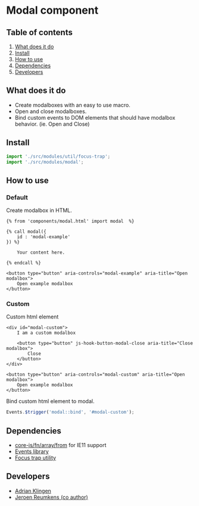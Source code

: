 
# Modal component

## Table of contents
1. [What does it do](#markdown-header-what-does-it-do)
2. [Install](#markdown-header-install)
3. [How to use](#markdown-header-how-to-use)
4. [Dependencies](#markdown-header-dependencies)
5. [Developers](#markdown-header-developers)


## What does it do
* Create modalboxes with an easy to use macro.
* Open and close modalboxes.
* Bind custom events to DOM elements that should have modalbox behavior. (ie. Open and Close)

## Install
```javascript
import './src/modules/util/focus-trap';
import './src/modules/modal';
```

## How to use

### Default

Create modalbox in HTML.
```htmlmixed
{% from 'components/modal.html' import modal  %}

{% call modal({
    id : 'modal-example'
}) %}

    Your content here.

{% endcall %}

<button type="button" aria-controls="modal-example" aria-title="Open modalbox">
    Open example modalbox
</button>

```

### Custom

Custom html element
```htmlmixed
<div id="modal-custom">
    I am a custom modalbox

    <button type="button" js-hook-button-modal-close aria-title="Close modalbox">
        Close
    </button>
</div>

<button type="button" aria-controls="modal-custom" aria-title="Open modalbox">
    Open example modalbox
</button>

```

Bind custom html element to modal.
```javascript
Events.$trigger('modal::bind', '#modal-custom');
```

## Dependencies
* [core-js/fn/array/from](https://www.npmjs.com/package/core-js) for IE11 support
* [Events library](/utilities/events/)
* [Focus trap utility](/utilities/focus-trap/)

## Developers
* [Adrian Klingen](mailto:adrian@tamtam.nl)
* [Jeroen Reumkens (co author)](mailto:jeroen.reumkens@tamtam.nl)